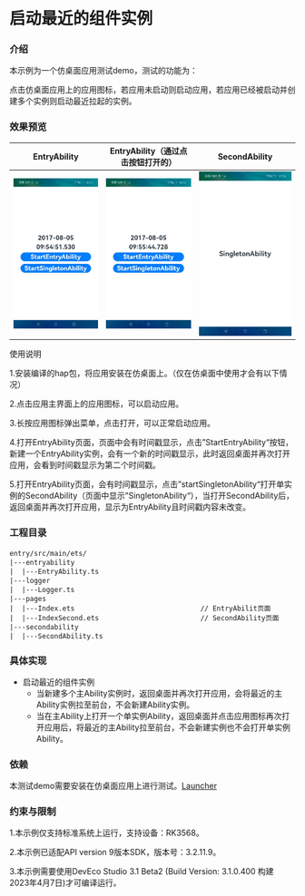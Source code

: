 # 启动最近的组件实例

### 介绍

本示例为一个仿桌面应用测试demo，测试的功能为：

点击仿桌面应用上的应用图标，若应用未启动则启动应用，若应用已经被启动并创建多个实例则启动最近拉起的实例。

### 效果预览

| EntryAbility                                          | EntryAbility（通过点击按钮打开的）                    | SecondAbility                                         |
| ----------------------------------------------------- | ----------------------------------------------------- | ----------------------------------------------------- |
| ![entryAbility1](.\screenshots\zh\entryAbility1.jpeg) | ![entryAbility2](.\screenshots\zh\entryAbility2.jpeg) | ![secondAbility](.\screenshots\zh\secondAbility.jpeg) |

使用说明

1.安装编译的hap包，将应用安装在仿桌面上。（仅在仿桌面中使用才会有以下情况）

2.点击应用主界面上的应用图标，可以启动应用。

3.长按应用图标弹出菜单，点击打开，可以正常启动应用。

4.打开EntryAbility页面，页面中会有时间戳显示，点击”StartEntryAbility“按钮，新建一个EntryAbility实例，会有一个新的时间戳显示，此时返回桌面并再次打开应用，会看到时间戳显示为第二个时间戳。

5.打开EntryAbility页面，会有时间戳显示，点击”startSingletonAbility“打开单实例的SecondAbility（页面中显示”SingletonAbility“），当打开SecondAbility后，返回桌面并再次打开应用，显示为EntryAbility且时间戳内容未改变。

### 工程目录

```
entry/src/main/ets/
|---entryability
|  |---EntryAbility.ts                         
|---logger
|  |---Logger.ts
|---pages
|  |---Index.ets                               // EntryAbilit页面
|  |---IndexSecond.ets                         // SecondAbility页面
|---secondability
|  |---SecondAbility.ts
```

### 具体实现

- 启动最近的组件实例
  - 当新建多个主Ability实例时，返回桌面并再次打开应用，会将最近的主Ability实例拉至前台，不会新建Ability实例。
  - 当在主Ability上打开一个单实例Ability，返回桌面并点击应用图标再次打开应用后，将最近的主Ability拉至前台，不会新建实例也不会打开单实例Ability。

### 依赖

本测试demo需要安装在仿桌面应用上进行测试。[Launcher](../../../Launcher)

### 约束与限制

1.本示例仅支持标准系统上运行，支持设备：RK3568。

2.本示例已适配API version 9版本SDK，版本号：3.2.11.9。

3.本示例需要使用DevEco Studio 3.1 Beta2 (Build Version: 3.1.0.400 构建 2023年4月7日)才可编译运行。